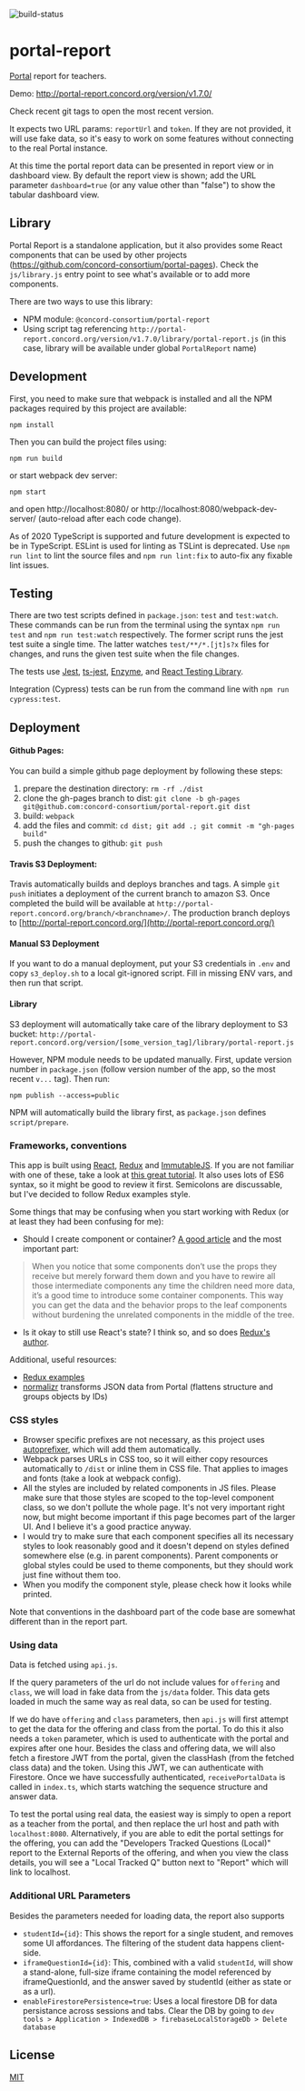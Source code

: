 ![build-status](https://travis-ci.org/concord-consortium/portal-report.svg?branch=master)

# portal-report

[Portal](https://github.com/concord-consortium/rigse) report for teachers.

Demo: http://portal-report.concord.org/version/v1.7.0/

Check recent git tags to open the most recent version.

It expects two URL params: `reportUrl` and `token`. If they are not provided, it will use fake data, so it's easy to work on some features without connecting to the real Portal instance.

At this time the portal report data can be presented in report view or in dashboard view. By default the report view is shown; add the URL parameter `dashboard=true` (or any value other than "false") to show the tabular dashboard view.

## Library

Portal Report is a standalone application, but it also provides some React components that can be used by other projects
(https://github.com/concord-consortium/portal-pages). Check the `js/library.js` entry point to see what's available or
to add more components.

There are two ways to use this library:
- NPM module: `@concord-consortium/portal-report`
- Using script tag referencing `http://portal-report.concord.org/version/v1.7.0/library/portal-report.js` (in this case,
  library will be available under global `PortalReport` name)

## Development

First, you need to make sure that webpack is installed and all the NPM packages required by this project are available:

```
npm install
```
Then you can build the project files using:
```
npm run build
```
or start webpack dev server:
```
npm start
```
and open http://localhost:8080/ or http://localhost:8080/webpack-dev-server/ (auto-reload after each code change).

As of 2020 TypeScript is supported and future development is expected to be in TypeScript. ESLint is used for linting as TSLint is deprecated. Use `npm run lint` to lint the source files and `npm run lint:fix` to auto-fix any fixable lint issues.

## Testing
There are two test scripts defined in `package.json`: `test` and `test:watch`.  These commands can be run from the terminal using the syntax `npm run test` and `npm run test:watch` respectively. The former script runs the jest test suite a single time. The latter watches `test/**/*.[jt]s?x` files for changes, and runs the given test suite when the file changes.

The tests use [Jest](https://jestjs.io/), [ts-jest](https://github.com/kulshekhar/ts-jest), [Enzyme](https://enzymejs.github.io/enzyme/), and [React Testing Library](https://testing-library.com/docs/react-testing-library/intro).

Integration (Cypress) tests can be run from the command line with `npm run cypress:test`.

## Deployment

#### Github Pages:
You can build a simple github page deployment by following these steps:
1. prepare the destination directory: `rm -rf ./dist`
1. clone the gh-pages branch to dist: `git clone -b gh-pages git@github.com:concord-consortium/portal-report.git dist`
1. build: `webpack`
1. add the files and commit: `cd dist; git add .; git commit -m "gh-pages build"`
1. push the changes to github: `git push`

#### Travis S3 Deployment:
Travis automatically builds and deploys branches and tags. A simple `git push` initiates a deployment of the current branch to amazon S3. Once completed the build will be available at `http://portal-report.concord.org/branch/<branchname>/`.  The production branch deploys to [http://portal-report.concord.org/](http://portal-report.concord.org/)

#### Manual S3 Deployment
If you want to do a manual deployment, put your S3 credentials in `.env` and copy `s3_deploy.sh` to a local git-ignored script. Fill in missing ENV vars, and then run that script.

#### Library

S3 deployment will automatically take care of the library deployment to S3 bucket: `http://portal-report.concord.org/version/[some_version_tag]/library/portal-report.js`

However, NPM module needs to be updated manually. First, update version number in `package.json` (follow version number of the app, so the most recent `v...` tag).
Then run:

```
npm publish --access=public
```

NPM will automatically build the library first, as `package.json` defines `script/prepare`.

### Frameworks, conventions

This app is built using [React](https://facebook.github.io/react/), [Redux](http://redux.js.org/) and [ImmutableJS](https://facebook.github.io/immutable-js/). If you are not familiar with one of these, take a look at [this great tutorial](http://teropa.info/blog/2015/09/10/full-stack-redux-tutorial.html). It also uses lots of ES6 syntax, so it might be good to review it first. Semicolons are discussable, but I've decided to follow Redux examples style.

Some things that may be confusing when you start working with Redux (or at least they had been confusing for me):

* Should I create component or container? [A good article](https://medium.com/@dan_abramov/smart-and-dumb-components-7ca2f9a7c7d0#.5h6qk3ac0) and the most important part:

> When you notice that some components don’t use the props they receive but merely forward them down and you have to rewire all those intermediate components any time the children need more data, it’s a good time to introduce some container components. This way you can get the data and the behavior props to the leaf components without burdening the unrelated components in the middle of the tree.

* Is it okay to still use React's state? I think so, and so does [Redux's author](https://github.com/reactjs/redux/issues/1287).

Additional, useful resources:
* [Redux examples](https://github.com/reactjs/redux/tree/master/examples)
* [normalizr](https://github.com/gaearon/normalizr) transforms JSON data from Portal (flattens structure and groups objects by IDs)

### CSS styles

* Browser specific prefixes are not necessary, as this project uses [autoprefixer](https://github.com/postcss/autoprefixer), which will add them automatically.
* Webpack parses URLs in CSS too, so it will either copy resources automatically to `/dist` or inline them in CSS file. That applies to images and fonts (take a look at webpack config).
* All the styles are included by related components in JS files. Please make sure that those styles are scoped to the top-level component class, so we don't pollute the whole page. It's not very important right now, but might become important if this page becomes part of the larger UI. And I believe it's a good practice anyway.
* I would try to make sure that each component specifies all its necessary styles to look reasonably good and it doesn't depend on styles defined somewhere else (e.g. in parent components). Parent components or global styles could be used to theme components, but they should work just fine without them too.
* When you modify the component style, please check how it looks while printed.

Note that conventions in the dashboard part of the code base are somewhat different than in the report part.

### Using data

Data is fetched using `api.js`.

If the query parameters of the url do not include values for `offering` and `class`, we will load in fake data from
the `js/data` folder. This data gets loaded in much the same way as real data, so can be used for testing.

If we do have `offering` and `class` parameters, then `api.js` will first attempt to get the data for the offering and
class from the portal. To do this it also needs a `token` parameter, which is used to authenticate with the portal and
expires after one hour. Besides the class and offering data, we will also fetch a firestore JWT from the portal, given
the classHash (from the fetched class data) and the token. Using this JWT, we can authenticate with Firestore. Once we
have successfully authenticated, `receivePortalData` is called in `index.ts`, which starts watching the sequence
structure and answer data.

To test the portal using real data, the easiest way is simply to open a report as a teacher from the portal, and then
replace the url host and path with `localhost:8080`. Alternatively, if you are able to edit the portal settings for the
offering, you can add the "Developers Tracked Questions (Local)" report to the External Reports of the offering, and
when you view the class details, you will see a "Local Tracked Q" button next to "Report" which will link to localhost.

### Additional URL Parameters

Besides the parameters needed for loading data, the report also supports

* `studentId={id}`:   This shows the report for a single student, and removes some UI affordances. The filtering of the
                      student data happens client-side.
* `iframeQuestionId={id}`: This, combined with a valid `studentId`, will show a stand-alone, full-size iframe containing
                      the model referenced by iframeQuestionId, and the answer saved by studentId (either as state or as
                      a url).
* `enableFirestorePersistence=true`: Uses a local firestore DB for data persistance across sessions and tabs. Clear the
                      DB by going to `dev tools > Application > IndexedDB > firebaseLocalStorageDb > Delete database`

## License

[MIT](https://github.com/concord-consortium/grasp-seasons/blob/master/LICENSE)
